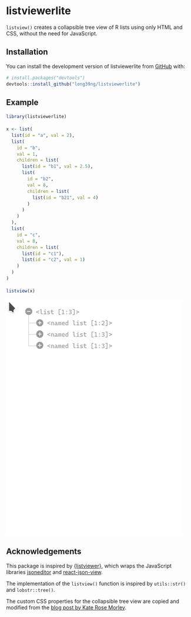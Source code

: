 
<!-- README.md is generated from README.Rmd. Please edit that file -->

# listviewerlite

<!-- badges: start -->
<!-- badges: end -->

`listview()` creates a collapsible tree view of R lists using only HTML
and CSS, without the need for JavaScript.

## Installation

You can install the development version of listviewerlite from
[GitHub](https://github.com/) with:

``` r
# install.packages("devtools")
devtools::install_github("long39ng/listviewerlite")
```

## Example

``` r
library(listviewerlite)

x <- list(
  list(id = "a", val = 2),
  list(
    id = "b",
    val = 1,
    children = list(
      list(id = "b1", val = 2.5),
      list(
        id = "b2",
        val = 8,
        children = list(
          list(id = "b21", val = 4)
        )
      )
    )
  ),
  list(
    id = "c",
    val = 8,
    children = list(
      list(id = "c1"),
      list(id = "c2", val = 1)
    )
  )
)

listview(x)
```

<img src="man/figures/preview.gif" width="480" />

## Acknowledgements

This package is inspired by
[{listviewer}](https://github.com/timelyportfolio/listviewer), which
wraps the JavaScript libraries
[jsoneditor](https://github.com/josdejong/jsoneditor) and
[react-json-view](https://github.com/mac-s-g/react-json-view).

The implementation of the `listview()` function is inspired by
`utils::str()` and `lobstr::tree()`.

The custom CSS properties for the collapsible tree view are copied and
modified from the [blog post by Kate Rose
Morley](https://iamkate.com/code/tree-views/).

